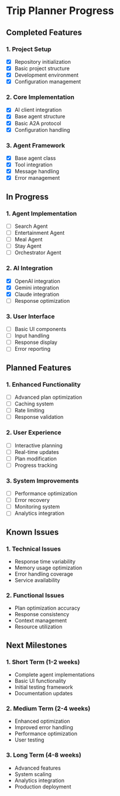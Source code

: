 # Trip Planner Progress

## Completed Features

### 1. Project Setup

- [x] Repository initialization
- [x] Basic project structure
- [x] Development environment
- [x] Configuration management

### 2. Core Implementation

- [x] AI client integration
- [x] Base agent structure
- [x] Basic A2A protocol
- [x] Configuration handling

### 3. Agent Framework

- [x] Base agent class
- [x] Tool integration
- [x] Message handling
- [x] Error management

## In Progress

### 1. Agent Implementation

- [ ] Search Agent
- [ ] Entertainment Agent
- [ ] Meal Agent
- [ ] Stay Agent
- [ ] Orchestrator Agent

### 2. AI Integration

- [x] OpenAI integration
- [x] Gemini integration
- [x] Claude integration
- [ ] Response optimization

### 3. User Interface

- [ ] Basic UI components
- [ ] Input handling
- [ ] Response display
- [ ] Error reporting

## Planned Features

### 1. Enhanced Functionality

- [ ] Advanced plan optimization
- [ ] Caching system
- [ ] Rate limiting
- [ ] Response validation

### 2. User Experience

- [ ] Interactive planning
- [ ] Real-time updates
- [ ] Plan modification
- [ ] Progress tracking

### 3. System Improvements

- [ ] Performance optimization
- [ ] Error recovery
- [ ] Monitoring system
- [ ] Analytics integration

## Known Issues

### 1. Technical Issues

- Response time variability
- Memory usage optimization
- Error handling coverage
- Service availability

### 2. Functional Issues

- Plan optimization accuracy
- Response consistency
- Context management
- Resource utilization

## Next Milestones

### 1. Short Term (1-2 weeks)

- Complete agent implementations
- Basic UI functionality
- Initial testing framework
- Documentation updates

### 2. Medium Term (2-4 weeks)

- Enhanced optimization
- Improved error handling
- Performance optimization
- User testing

### 3. Long Term (4-8 weeks)

- Advanced features
- System scaling
- Analytics integration
- Production deployment
